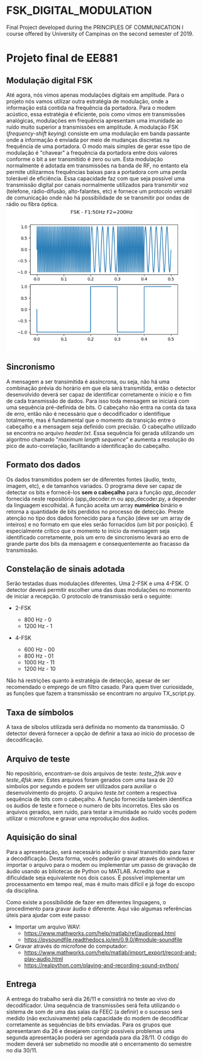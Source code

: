 # FSK_DIGITAL_MODULATION
Final Project developed during the PRINCIPLES OF COMMUNICATION I course offered by University of Campinas on the second semester of 2019.

# Projeto final de EE881
## Modulação digital FSK
Até agora, nós vimos apenas modulações digitais em amplitude. Para o projeto nós vamos utilizar outra estratégia de modulação, onde a informação está contida na frequência da portadora. Para o modem acústico, essa estratégia é eficiente, pois como vimos em transmissões analógicas, modulações em frequência apresentam uma imunidade ao ruído muito superior a transmissões em amplitude. 
A modulação FSK (*frequency-shift keying*) consiste em uma modulação em banda passante onde a informação é enviada por meio de mudanças discretas na frequência de uma portadora. O modo mais simples de gerar esse tipo de modulação é "chavear" a frequência da portadora entre dois valores conforme o bit a ser transmitido é zero ou um.
Esta modulação normalmente é adotada em transmissões na banda de RF, no entanto ela permite utilizarmos frequências baixas para a portadora com uma perda tolerável de eficiência. Essa capacidade faz com que seja possível uma transmissão digital por canais normalmente utilizados para transmitir voz (telefone, rádio-difusão, alto-falantes, etc) e fornece um protocolo versátil de comunicação onde não há possibilidade de se transmitir por ondas de rádio ou fibra óptica. 
![FSK Modulation](figures/FSK.png)

## Sincronismo
A mensagem a ser transimitida é assíncrona, ou seja, não há uma combinação prévia do horário em que ela será transmitida, então o detector desenvolvido deverá ser capaz de identificar corretamente o início e o fim de cada transmissão de dados. Para isso toda mensagem se iniciará com uma sequência pré-definida de bits. O cabeçaho não entra na conta da taxa de erro, então não é necessário que o decodificador o identifique totalmente, mas é fundamental que o momento da transição entre o cabeçalho e a mensagem seja definido com precisão. O cabeçalho utilizado se encontra no arquivo *header.txt*. Essa sequência foi gerada utilizando um algoritmo chamado "*maximum length sequence*" e aumenta a resolução do pico de auto-correlação, facilitando a identificação do cabeçalho.

## Formato dos dados
Os dados transmitidos podem ser de diferentes fontes (áudio, texto, imagem, etc), e de tamanhos variados. O programa deve ser capaz de detectar os bits e fornecê-los **sem o cabeçalho** para a função *app_decoder* fornecida neste repositório (app_decoder.m ou app_decoder.py, a depender da linguagem escolhida). A função aceita um array **numérico** binário e retorna a quantidade de bits perdidos no processo de detecção. Preste atenção no tipo dos dados fornecido para a função (deve ser um array de inteiros) e no formato em que eles serão fornacidos (um bit por posição). É especialmente crítico que o momento to início da mensagem seja identificado corretamente, pois um erro de sincronismo levará ao erro de grande parte dos bits da mensagem e consequentemente ao fracasso da transmissão. 

## Constelação de sinais adotada
Serão testadas duas modulações diferentes. Uma 2-FSK e uma 4-FSK. O detector deverá permitir escolher uma das duas modulações no momento de iniciar a recepção. O protocolo de transmissão será o seguinte:

- 2-FSK
    - 800 Hz - 0
    - 1200 Hz - 1

- 4-FSK
    - 600 Hz - 00
    - 800 Hz - 01
    - 1000 Hz - 11
    - 1200 Hz - 10

Não há restrições quanto à estratégia de detecção, apesar de ser recomendado o emprego de um filtro casado. Para quem tiver curiosidade, as funções que fazem a transmissão se encontram no arquivo TX_script.py.

## Taxa de símbolos
A taxa de síbolos utilizada será definida no momento da transmissão. O detector deverá fornecer a opção de definir a taxa ao início do processo de decodificação.

## Arquivo de teste
No repositório, encontram-se dois arquivos de teste: *teste_2fsk.wav* e *teste_4fsk.wav*. Estes arquivos foram gerados com uma taxa de 20 símbolos por segundo e podem ser utilizados para auxiliar o desenvolvimento do projeto. O arquivo *teste.txt* contem a respectiva sequência de bits com o cabeçalho. A função fornecida também identifica os áudios de teste e fornece o numero de bits incorretos. Eles são os arquivos gerados, sem ruído, para testar a imunidade ao ruído vocês podem utilizar o microfone e gravar uma reprodução dos áudios.

## Aquisição do sinal
Para a apresentação, será necessário adquirir o sinal transmitido para fazer a decodificação. Desta forma, vocês poderão gravar através do windows e importar o arquivo para o modem ou implementar um passo de gravação de áudio usando as biliotecas de Python ou MATLAB. Acredito que a dificuldade seja equivalente nos dois casos. É possível implementar um processamento em tempo real, mas é muito mais difícil e já foge do escopo da disciplina.

Como existe a possibilidde de fazer em diferentes linguagens, o procedimento para gravar áudio é diferente. Aqui vão algumas referências úteis para ajudar com este passo:
- Importar um arquivo WAV:
    - https://www.mathworks.com/help/matlab/ref/audioread.html
    - https://pysoundfile.readthedocs.io/en/0.9.0/#module-soundfile
- Gravar através do microfone do computador:
    - https://www.mathworks.com/help/matlab/import_export/record-and-play-audio.html
    - https://realpython.com/playing-and-recording-sound-python/

## Entrega
A entrega do trabalho será dia 26/11 e consistirá no teste ao vivo do decodificador. Uma sequência de transmissões será feita utilizando o sistema de som de uma das salas da FEEC (a definir) e o sucesso será medido (não exclusivamente) pela capacidade do modem de decodificar corretamente as sequências de bits enviadas. Para os grupos que apresentaram dia 26 e desejarem corrigir possíveis problemas uma segunda apresentação poderá ser agendada para dia 28/11. O código do modem deverá ser submetido no moodle até o encerramento do semestre no dia 30/11.




